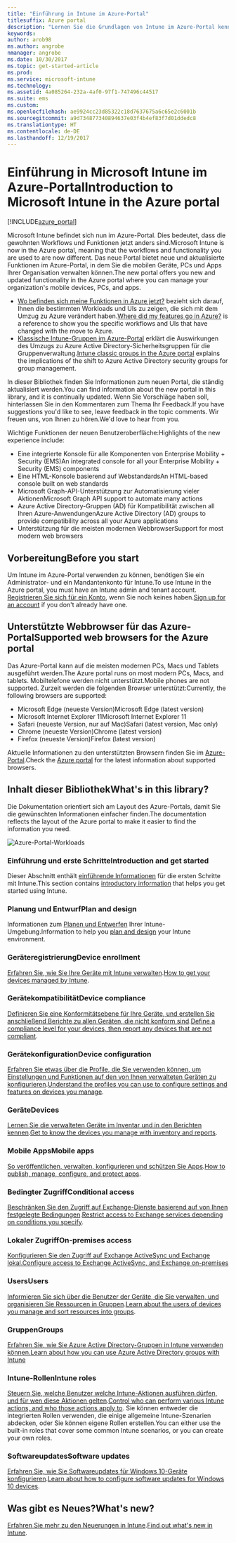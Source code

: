 ```yaml
---
title: "Einführung in Intune im Azure-Portal"
titlesuffix: Azure portal
description: "Lernen Sie die Grundlagen von Intune im Azure-Portal kennen, und erfahren Sie, wie es Ihnen beim Verwalten Ihrer Geräte helfen kann."
keywords: 
author: arob98
ms.author: angrobe
nmanager: angrobe
ms.date: 10/30/2017
ms.topic: get-started-article
ms.prod: 
ms.service: microsoft-intune
ms.technology: 
ms.assetid: 4a085264-232a-4af0-97f1-747496c44517
ms.suite: ems
ms.custom: 
ms.openlocfilehash: ae9924cc23d85322c18d7637675a6c65e2c6001b
ms.sourcegitcommit: a9d734877340894637e03f4b4ef83f7d01ddedc8
ms.translationtype: HT
ms.contentlocale: de-DE
ms.lasthandoff: 12/19/2017
---
```

# <a name="introduction-to-microsoft-intune-in-the-azure-portal"></a><span data-ttu-id="a4aec-103">Einführung in Microsoft Intune im Azure-Portal</span><span class="sxs-lookup"><span data-stu-id="a4aec-103">Introduction to Microsoft Intune in the Azure portal</span></span>


[!INCLUDE[azure_portal](./includes/azure_portal.md)]

<span data-ttu-id="a4aec-104">Microsoft Intune befindet sich nun im Azure-Portal. Dies bedeutet, dass die gewohnten Workflows und Funktionen jetzt anders sind.</span><span class="sxs-lookup"><span data-stu-id="a4aec-104">Microsoft Intune is now in the Azure portal, meaning that the workflows and functionality you are used to are now different.</span></span>
<span data-ttu-id="a4aec-105">Das neue Portal bietet neue und aktualisierte Funktionen im Azure-Portal, in dem Sie die mobilen Geräte, PCs und Apps Ihrer Organisation verwalten können.</span><span class="sxs-lookup"><span data-stu-id="a4aec-105">The new portal offers you new and updated functionality in the Azure portal where you can manage your organization's mobile devices, PCs, and apps.</span></span>

* <span data-ttu-id="a4aec-106">[Wo befinden sich meine Funktionen in Azure jetzt?](ui-changes.md) bezieht sich darauf, Ihnen die bestimmten Workloads und UIs zu zeigen, die sich mit dem Umzug zu Azure verändert haben.</span><span class="sxs-lookup"><span data-stu-id="a4aec-106">[Where did my features go in Azure?](ui-changes.md) is a reference to show you the specific workflows and UIs that have changed with the move to Azure.</span></span>
* <span data-ttu-id="a4aec-107">[Klassische Intune-Gruppen im Azure-Portal](groups-get-started.md) erklärt die Auswirkungen des Umzugs zu Azure Active Directory-Sicherheitsgruppen für die Gruppenverwaltung.</span><span class="sxs-lookup"><span data-stu-id="a4aec-107">[Intune classic groups in the Azure portal](groups-get-started.md) explains the implications of the shift to Azure Active Directory security groups for group management.</span></span>




<span data-ttu-id="a4aec-108">In dieser Bibliothek finden Sie Informationen zum neuen Portal, die ständig aktualisiert werden.</span><span class="sxs-lookup"><span data-stu-id="a4aec-108">You can find information about the new portal in this library, and it is continually updated.</span></span> <span data-ttu-id="a4aec-109">Wenn Sie Vorschläge haben soll, hinterlassen Sie in den Kommentaren zum Thema Ihr Feedback.</span><span class="sxs-lookup"><span data-stu-id="a4aec-109">If you have suggestions you'd like to see, leave feedback in the topic comments.</span></span> <span data-ttu-id="a4aec-110">Wir freuen uns, von Ihnen zu hören.</span><span class="sxs-lookup"><span data-stu-id="a4aec-110">We'd love to hear from you.</span></span>

<span data-ttu-id="a4aec-111">Wichtige Funktionen der neuen Benutzeroberfläche:</span><span class="sxs-lookup"><span data-stu-id="a4aec-111">Highlights of the new experience include:</span></span>

- <span data-ttu-id="a4aec-112">Eine integrierte Konsole für alle Komponenten von Enterprise Mobility + Security (EMS)</span><span class="sxs-lookup"><span data-stu-id="a4aec-112">An integrated console for all your Enterprise Mobility + Security (EMS) components</span></span>
- <span data-ttu-id="a4aec-113">Eine HTML-Konsole basierend auf Webstandards</span><span class="sxs-lookup"><span data-stu-id="a4aec-113">An HTML-based console built on web standards</span></span>
- <span data-ttu-id="a4aec-114">Microsoft Graph-API-Unterstützung zur Automatisierung vieler Aktionen</span><span class="sxs-lookup"><span data-stu-id="a4aec-114">Microsoft Graph API support to automate many actions</span></span>
- <span data-ttu-id="a4aec-115">Azure Active Directory-Gruppen (AD) für Kompatibilität zwischen all Ihren Azure-Anwendungen</span><span class="sxs-lookup"><span data-stu-id="a4aec-115">Azure Active Directory (AD) groups to provide compatibility across all your Azure applications</span></span>
- <span data-ttu-id="a4aec-116">Unterstützung für die meisten modernen Webbrowser</span><span class="sxs-lookup"><span data-stu-id="a4aec-116">Support for most modern web browsers</span></span>

## <a name="before-you-start"></a><span data-ttu-id="a4aec-117">Vorbereitung</span><span class="sxs-lookup"><span data-stu-id="a4aec-117">Before you start</span></span>

<span data-ttu-id="a4aec-118">Um Intune im Azure-Portal verwenden zu können, benötigen Sie ein Administrator- und ein Mandantenkonto für Intune.</span><span class="sxs-lookup"><span data-stu-id="a4aec-118">To use Intune in the Azure portal, you must have an Intune admin and tenant account.</span></span> <span data-ttu-id="a4aec-119">[Registrieren Sie sich für ein Konto](https://portal.office.com/Signup/Signup.aspx?OfferId=40BE278A-DFD1-470a-9EF7-9F2596EA7FF9&dl=INTUNE_A&ali=1#0%20), wenn Sie noch keines haben.</span><span class="sxs-lookup"><span data-stu-id="a4aec-119">[Sign up for an account](https://portal.office.com/Signup/Signup.aspx?OfferId=40BE278A-DFD1-470a-9EF7-9F2596EA7FF9&dl=INTUNE_A&ali=1#0%20) if you don't already have one.</span></span>

## <a name="supported-web-browsers-for-the-azure-portal"></a><span data-ttu-id="a4aec-120">Unterstützte Webbrowser für das Azure-Portal</span><span class="sxs-lookup"><span data-stu-id="a4aec-120">Supported web browsers for the Azure portal</span></span>

<span data-ttu-id="a4aec-121">Das Azure-Portal kann auf die meisten modernen PCs, Macs und Tablets ausgeführt werden.</span><span class="sxs-lookup"><span data-stu-id="a4aec-121">The Azure portal runs on most modern PCs, Macs, and tablets.</span></span> <span data-ttu-id="a4aec-122">Mobiltelefone werden nicht unterstützt.</span><span class="sxs-lookup"><span data-stu-id="a4aec-122">Mobile phones are not supported.</span></span>
<span data-ttu-id="a4aec-123">Zurzeit werden die folgenden Browser unterstützt:</span><span class="sxs-lookup"><span data-stu-id="a4aec-123">Currently, the following browsers are supported:</span></span>

- <span data-ttu-id="a4aec-124">Microsoft Edge (neueste Version)</span><span class="sxs-lookup"><span data-stu-id="a4aec-124">Microsoft Edge (latest version)</span></span>
- <span data-ttu-id="a4aec-125">Microsoft Internet Explorer 11</span><span class="sxs-lookup"><span data-stu-id="a4aec-125">Microsoft Internet Explorer 11</span></span>
- <span data-ttu-id="a4aec-126">Safari (neueste Version, nur auf Mac)</span><span class="sxs-lookup"><span data-stu-id="a4aec-126">Safari (latest version, Mac only)</span></span>
- <span data-ttu-id="a4aec-127">Chrome (neueste Version)</span><span class="sxs-lookup"><span data-stu-id="a4aec-127">Chrome (latest version)</span></span>
- <span data-ttu-id="a4aec-128">Firefox (neueste Version)</span><span class="sxs-lookup"><span data-stu-id="a4aec-128">Firefox (latest version)</span></span>

<span data-ttu-id="a4aec-129">Aktuelle Informationen zu den unterstützten Browsern finden Sie im [Azure-Portal](https://docs.microsoft.com/azure/azure-preview-portal-supported-browsers-devices).</span><span class="sxs-lookup"><span data-stu-id="a4aec-129">Check the [Azure portal](https://docs.microsoft.com/azure/azure-preview-portal-supported-browsers-devices) for the latest information about supported browsers.</span></span>

## <a name="whats-in-this-library"></a><span data-ttu-id="a4aec-130">Inhalt dieser Bibliothek</span><span class="sxs-lookup"><span data-stu-id="a4aec-130">What's in this library?</span></span>

<span data-ttu-id="a4aec-131">Die Dokumentation orientiert sich am Layout des Azure-Portals, damit Sie die gewünschten Informationen einfacher finden.</span><span class="sxs-lookup"><span data-stu-id="a4aec-131">The documentation reflects the layout of the Azure portal to make it easier to find the information you need.</span></span>

![Azure-Portal-Workloads](./media/azure-portal-workloads.png)

### <a name="introduction-and-get-started"></a><span data-ttu-id="a4aec-133">Einführung und erste Schritte</span><span class="sxs-lookup"><span data-stu-id="a4aec-133">Introduction and get started</span></span>
<span data-ttu-id="a4aec-134">Dieser Abschnitt enthält [einführende Informationen](introduction-intune.md) für die ersten Schritte mit Intune.</span><span class="sxs-lookup"><span data-stu-id="a4aec-134">This section contains [introductory information](introduction-intune.md) that helps you get started using Intune.</span></span>
### <a name="plan-and-design"></a><span data-ttu-id="a4aec-135">Planung und Entwurf</span><span class="sxs-lookup"><span data-stu-id="a4aec-135">Plan and design</span></span>
<span data-ttu-id="a4aec-136">Informationen zum [Planen und Entwerfen](/intune-classic/plan-design/introduction) Ihrer Intune-Umgebung.</span><span class="sxs-lookup"><span data-stu-id="a4aec-136">Information to help you [plan and design](/intune-classic/plan-design/introduction) your Intune environment.</span></span>
### <a name="device-enrollment"></a><span data-ttu-id="a4aec-137">Geräteregistrierung</span><span class="sxs-lookup"><span data-stu-id="a4aec-137">Device enrollment</span></span>
<span data-ttu-id="a4aec-138">[Erfahren Sie, wie Sie Ihre Geräte mit Intune verwalten](device-enrollment.md).</span><span class="sxs-lookup"><span data-stu-id="a4aec-138">[How to get your devices managed by Intune](device-enrollment.md).</span></span>
### <a name="device-compliance"></a><span data-ttu-id="a4aec-139">Gerätekompatibilität</span><span class="sxs-lookup"><span data-stu-id="a4aec-139">Device compliance</span></span>
<span data-ttu-id="a4aec-140">[Definieren Sie eine Konformitätsebene für Ihre Geräte, und erstellen Sie anschließend Berichte zu allen Geräten, die nicht konform sind](device-compliance.md).</span><span class="sxs-lookup"><span data-stu-id="a4aec-140">[Define a compliance level for your devices, then report any devices that are not compliant](device-compliance.md).</span></span>
### <a name="device-configuration"></a><span data-ttu-id="a4aec-141">Gerätekonfiguration</span><span class="sxs-lookup"><span data-stu-id="a4aec-141">Device configuration</span></span>
<span data-ttu-id="a4aec-142">[Erfahren Sie etwas über die Profile, die Sie verwenden können, um Einstellungen und Funktionen auf den von Ihnen verwalteten Geräten zu konfigurieren](device-profiles.md).</span><span class="sxs-lookup"><span data-stu-id="a4aec-142">[Understand the profiles you can use to configure settings and features on devices you manage](device-profiles.md).</span></span>
### <a name="devices"></a><span data-ttu-id="a4aec-143">Geräte</span><span class="sxs-lookup"><span data-stu-id="a4aec-143">Devices</span></span>
<span data-ttu-id="a4aec-144">[Lernen Sie die verwalteten Geräte im Inventar und in den Berichten kennen](device-management.md).</span><span class="sxs-lookup"><span data-stu-id="a4aec-144">[Get to know the devices you manage with inventory and reports](device-management.md).</span></span>
### <a name="mobile-apps"></a><span data-ttu-id="a4aec-145">Mobile Apps</span><span class="sxs-lookup"><span data-stu-id="a4aec-145">Mobile apps</span></span>
<span data-ttu-id="a4aec-146">[So veröffentlichen, verwalten, konfigurieren und schützen Sie Apps](app-management.md).</span><span class="sxs-lookup"><span data-stu-id="a4aec-146">[How to publish, manage, configure, and protect apps](app-management.md).</span></span>
### <a name="conditional-access"></a><span data-ttu-id="a4aec-147">Bedingter Zugriff</span><span class="sxs-lookup"><span data-stu-id="a4aec-147">Conditional access</span></span>
<span data-ttu-id="a4aec-148">[Beschränken Sie den Zugriff auf Exchange-Dienste basierend auf von Ihnen festgelegte Bedingungen](conditional-access.md).</span><span class="sxs-lookup"><span data-stu-id="a4aec-148">[Restrict access to Exchange services depending on conditions you specify](conditional-access.md).</span></span>
### <a name="on-premises-access"></a><span data-ttu-id="a4aec-149">Lokaler Zugriff</span><span class="sxs-lookup"><span data-stu-id="a4aec-149">On-premises access</span></span>
[<span data-ttu-id="a4aec-150">Konfigurieren Sie den Zugriff auf Exchange ActiveSync und Exchange lokal.</span><span class="sxs-lookup"><span data-stu-id="a4aec-150">Configure access to Exchange ActiveSync, and Exchange on-premises</span></span>](/intune-classic/deploy-use/mobile-device-management-with-exchange-activesync-and-microsoft-intune)
### <a name="users"></a><span data-ttu-id="a4aec-151">Users</span><span class="sxs-lookup"><span data-stu-id="a4aec-151">Users</span></span>
<span data-ttu-id="a4aec-152">[Informieren Sie sich über die Benutzer der Geräte, die Sie verwalten, und organisieren Sie Ressourcen in Gruppen](users-add.md).</span><span class="sxs-lookup"><span data-stu-id="a4aec-152">[Learn about the users of devices you manage and sort resources into groups](users-add.md).</span></span>
### <a name="groups"></a><span data-ttu-id="a4aec-153">Gruppen</span><span class="sxs-lookup"><span data-stu-id="a4aec-153">Groups</span></span>
[<span data-ttu-id="a4aec-154">Erfahren Sie, wie Sie Azure Active Directory-Gruppen in Intune verwenden können.</span><span class="sxs-lookup"><span data-stu-id="a4aec-154">Learn about how you can use Azure Active Directory groups with Intune</span></span>](groups-get-started.md)
### <a name="intune-roles"></a><span data-ttu-id="a4aec-155">Intune-Rollen</span><span class="sxs-lookup"><span data-stu-id="a4aec-155">Intune roles</span></span>
<span data-ttu-id="a4aec-156">[Steuern Sie, welche Benutzer welche Intune-Aktionen ausführen dürfen, und für wen diese Aktionen gelten](role-based-access-control.md).</span><span class="sxs-lookup"><span data-stu-id="a4aec-156">[Control who can perform various Intune actions, and who those actions apply to](role-based-access-control.md).</span></span> <span data-ttu-id="a4aec-157">Sie können entweder die integrierten Rollen verwenden, die einige allgemeine Intune-Szenarien abdecken, oder Sie können eigene Rollen erstellen.</span><span class="sxs-lookup"><span data-stu-id="a4aec-157">You can either use the built-in roles that cover some common Intune scenarios, or you can create your own roles.</span></span>
### <a name="software-updates"></a><span data-ttu-id="a4aec-158">Softwareupdates</span><span class="sxs-lookup"><span data-stu-id="a4aec-158">Software updates</span></span>
<span data-ttu-id="a4aec-159">[Erfahren Sie, wie Sie Softwareupdates für Windows 10-Geräte konfigurieren](windows-update-for-business-configure.md).</span><span class="sxs-lookup"><span data-stu-id="a4aec-159">[Learn about how to configure software updates for Windows 10 devices](windows-update-for-business-configure.md).</span></span>



## <a name="whats-new"></a><span data-ttu-id="a4aec-160">Was gibt es Neues?</span><span class="sxs-lookup"><span data-stu-id="a4aec-160">What's new?</span></span>

<span data-ttu-id="a4aec-161">[Erfahren Sie mehr zu den Neuerungen in Intune](whats-new.md).</span><span class="sxs-lookup"><span data-stu-id="a4aec-161">[Find out what's new in Intune](whats-new.md).</span></span>
